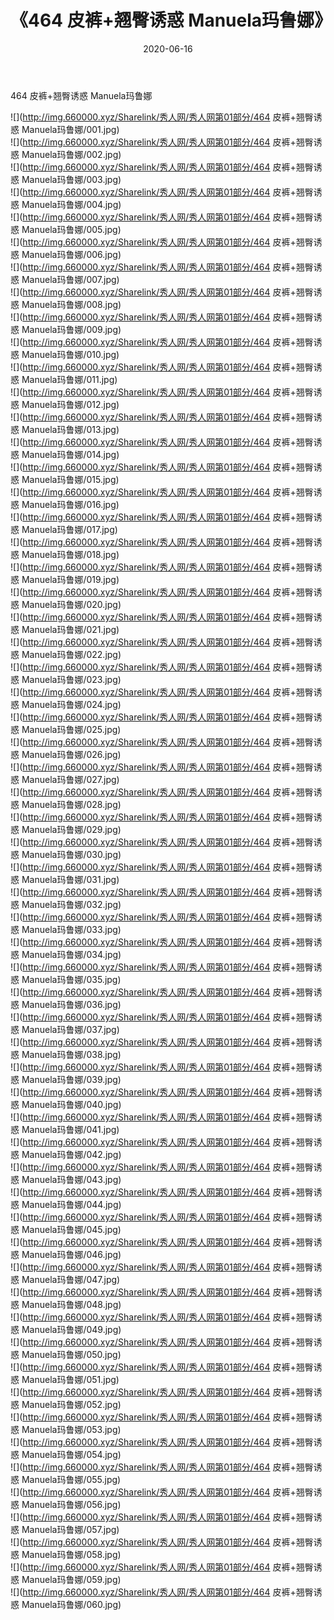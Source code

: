 ﻿---
layout: post
title:  《464 皮裤+翘臀诱惑 Manuela玛鲁娜》
date:   2020-06-16
img: http://img.660000.xyz/Sharelink/秀人网/秀人网第01部分/464 皮裤+翘臀诱惑 Manuela玛鲁娜/000.jpg
categories: [美女, 清纯, 唯美]
---

464 皮裤+翘臀诱惑 Manuela玛鲁娜

  ![](http://img.660000.xyz/Sharelink/秀人网/秀人网第01部分/464 皮裤+翘臀诱惑 Manuela玛鲁娜/001.jpg) <br> ![](http://img.660000.xyz/Sharelink/秀人网/秀人网第01部分/464 皮裤+翘臀诱惑 Manuela玛鲁娜/002.jpg) <br> ![](http://img.660000.xyz/Sharelink/秀人网/秀人网第01部分/464 皮裤+翘臀诱惑 Manuela玛鲁娜/003.jpg) <br> ![](http://img.660000.xyz/Sharelink/秀人网/秀人网第01部分/464 皮裤+翘臀诱惑 Manuela玛鲁娜/004.jpg) <br> ![](http://img.660000.xyz/Sharelink/秀人网/秀人网第01部分/464 皮裤+翘臀诱惑 Manuela玛鲁娜/005.jpg) <br> ![](http://img.660000.xyz/Sharelink/秀人网/秀人网第01部分/464 皮裤+翘臀诱惑 Manuela玛鲁娜/006.jpg) <br> ![](http://img.660000.xyz/Sharelink/秀人网/秀人网第01部分/464 皮裤+翘臀诱惑 Manuela玛鲁娜/007.jpg) <br> ![](http://img.660000.xyz/Sharelink/秀人网/秀人网第01部分/464 皮裤+翘臀诱惑 Manuela玛鲁娜/008.jpg) <br> ![](http://img.660000.xyz/Sharelink/秀人网/秀人网第01部分/464 皮裤+翘臀诱惑 Manuela玛鲁娜/009.jpg) <br> ![](http://img.660000.xyz/Sharelink/秀人网/秀人网第01部分/464 皮裤+翘臀诱惑 Manuela玛鲁娜/010.jpg) <br> ![](http://img.660000.xyz/Sharelink/秀人网/秀人网第01部分/464 皮裤+翘臀诱惑 Manuela玛鲁娜/011.jpg) <br> ![](http://img.660000.xyz/Sharelink/秀人网/秀人网第01部分/464 皮裤+翘臀诱惑 Manuela玛鲁娜/012.jpg) <br> ![](http://img.660000.xyz/Sharelink/秀人网/秀人网第01部分/464 皮裤+翘臀诱惑 Manuela玛鲁娜/013.jpg) <br> ![](http://img.660000.xyz/Sharelink/秀人网/秀人网第01部分/464 皮裤+翘臀诱惑 Manuela玛鲁娜/014.jpg) <br> ![](http://img.660000.xyz/Sharelink/秀人网/秀人网第01部分/464 皮裤+翘臀诱惑 Manuela玛鲁娜/015.jpg) <br> ![](http://img.660000.xyz/Sharelink/秀人网/秀人网第01部分/464 皮裤+翘臀诱惑 Manuela玛鲁娜/016.jpg) <br> ![](http://img.660000.xyz/Sharelink/秀人网/秀人网第01部分/464 皮裤+翘臀诱惑 Manuela玛鲁娜/017.jpg) <br> ![](http://img.660000.xyz/Sharelink/秀人网/秀人网第01部分/464 皮裤+翘臀诱惑 Manuela玛鲁娜/018.jpg) <br> ![](http://img.660000.xyz/Sharelink/秀人网/秀人网第01部分/464 皮裤+翘臀诱惑 Manuela玛鲁娜/019.jpg) <br> ![](http://img.660000.xyz/Sharelink/秀人网/秀人网第01部分/464 皮裤+翘臀诱惑 Manuela玛鲁娜/020.jpg) <br> ![](http://img.660000.xyz/Sharelink/秀人网/秀人网第01部分/464 皮裤+翘臀诱惑 Manuela玛鲁娜/021.jpg) <br> ![](http://img.660000.xyz/Sharelink/秀人网/秀人网第01部分/464 皮裤+翘臀诱惑 Manuela玛鲁娜/022.jpg) <br> ![](http://img.660000.xyz/Sharelink/秀人网/秀人网第01部分/464 皮裤+翘臀诱惑 Manuela玛鲁娜/023.jpg) <br> ![](http://img.660000.xyz/Sharelink/秀人网/秀人网第01部分/464 皮裤+翘臀诱惑 Manuela玛鲁娜/024.jpg) <br> ![](http://img.660000.xyz/Sharelink/秀人网/秀人网第01部分/464 皮裤+翘臀诱惑 Manuela玛鲁娜/025.jpg) <br> ![](http://img.660000.xyz/Sharelink/秀人网/秀人网第01部分/464 皮裤+翘臀诱惑 Manuela玛鲁娜/026.jpg) <br> ![](http://img.660000.xyz/Sharelink/秀人网/秀人网第01部分/464 皮裤+翘臀诱惑 Manuela玛鲁娜/027.jpg) <br> ![](http://img.660000.xyz/Sharelink/秀人网/秀人网第01部分/464 皮裤+翘臀诱惑 Manuela玛鲁娜/028.jpg) <br> ![](http://img.660000.xyz/Sharelink/秀人网/秀人网第01部分/464 皮裤+翘臀诱惑 Manuela玛鲁娜/029.jpg) <br> ![](http://img.660000.xyz/Sharelink/秀人网/秀人网第01部分/464 皮裤+翘臀诱惑 Manuela玛鲁娜/030.jpg) <br> ![](http://img.660000.xyz/Sharelink/秀人网/秀人网第01部分/464 皮裤+翘臀诱惑 Manuela玛鲁娜/031.jpg) <br> ![](http://img.660000.xyz/Sharelink/秀人网/秀人网第01部分/464 皮裤+翘臀诱惑 Manuela玛鲁娜/032.jpg) <br> ![](http://img.660000.xyz/Sharelink/秀人网/秀人网第01部分/464 皮裤+翘臀诱惑 Manuela玛鲁娜/033.jpg) <br> ![](http://img.660000.xyz/Sharelink/秀人网/秀人网第01部分/464 皮裤+翘臀诱惑 Manuela玛鲁娜/034.jpg) <br> ![](http://img.660000.xyz/Sharelink/秀人网/秀人网第01部分/464 皮裤+翘臀诱惑 Manuela玛鲁娜/035.jpg) <br> ![](http://img.660000.xyz/Sharelink/秀人网/秀人网第01部分/464 皮裤+翘臀诱惑 Manuela玛鲁娜/036.jpg) <br> ![](http://img.660000.xyz/Sharelink/秀人网/秀人网第01部分/464 皮裤+翘臀诱惑 Manuela玛鲁娜/037.jpg) <br> ![](http://img.660000.xyz/Sharelink/秀人网/秀人网第01部分/464 皮裤+翘臀诱惑 Manuela玛鲁娜/038.jpg) <br> ![](http://img.660000.xyz/Sharelink/秀人网/秀人网第01部分/464 皮裤+翘臀诱惑 Manuela玛鲁娜/039.jpg) <br> ![](http://img.660000.xyz/Sharelink/秀人网/秀人网第01部分/464 皮裤+翘臀诱惑 Manuela玛鲁娜/040.jpg) <br> ![](http://img.660000.xyz/Sharelink/秀人网/秀人网第01部分/464 皮裤+翘臀诱惑 Manuela玛鲁娜/041.jpg) <br> ![](http://img.660000.xyz/Sharelink/秀人网/秀人网第01部分/464 皮裤+翘臀诱惑 Manuela玛鲁娜/042.jpg) <br> ![](http://img.660000.xyz/Sharelink/秀人网/秀人网第01部分/464 皮裤+翘臀诱惑 Manuela玛鲁娜/043.jpg) <br> ![](http://img.660000.xyz/Sharelink/秀人网/秀人网第01部分/464 皮裤+翘臀诱惑 Manuela玛鲁娜/044.jpg) <br> ![](http://img.660000.xyz/Sharelink/秀人网/秀人网第01部分/464 皮裤+翘臀诱惑 Manuela玛鲁娜/045.jpg) <br> ![](http://img.660000.xyz/Sharelink/秀人网/秀人网第01部分/464 皮裤+翘臀诱惑 Manuela玛鲁娜/046.jpg) <br> ![](http://img.660000.xyz/Sharelink/秀人网/秀人网第01部分/464 皮裤+翘臀诱惑 Manuela玛鲁娜/047.jpg) <br> ![](http://img.660000.xyz/Sharelink/秀人网/秀人网第01部分/464 皮裤+翘臀诱惑 Manuela玛鲁娜/048.jpg) <br> ![](http://img.660000.xyz/Sharelink/秀人网/秀人网第01部分/464 皮裤+翘臀诱惑 Manuela玛鲁娜/049.jpg) <br> ![](http://img.660000.xyz/Sharelink/秀人网/秀人网第01部分/464 皮裤+翘臀诱惑 Manuela玛鲁娜/050.jpg) <br> ![](http://img.660000.xyz/Sharelink/秀人网/秀人网第01部分/464 皮裤+翘臀诱惑 Manuela玛鲁娜/051.jpg) <br> ![](http://img.660000.xyz/Sharelink/秀人网/秀人网第01部分/464 皮裤+翘臀诱惑 Manuela玛鲁娜/052.jpg) <br> ![](http://img.660000.xyz/Sharelink/秀人网/秀人网第01部分/464 皮裤+翘臀诱惑 Manuela玛鲁娜/053.jpg) <br> ![](http://img.660000.xyz/Sharelink/秀人网/秀人网第01部分/464 皮裤+翘臀诱惑 Manuela玛鲁娜/054.jpg) <br> ![](http://img.660000.xyz/Sharelink/秀人网/秀人网第01部分/464 皮裤+翘臀诱惑 Manuela玛鲁娜/055.jpg) <br> ![](http://img.660000.xyz/Sharelink/秀人网/秀人网第01部分/464 皮裤+翘臀诱惑 Manuela玛鲁娜/056.jpg) <br> ![](http://img.660000.xyz/Sharelink/秀人网/秀人网第01部分/464 皮裤+翘臀诱惑 Manuela玛鲁娜/057.jpg) <br> ![](http://img.660000.xyz/Sharelink/秀人网/秀人网第01部分/464 皮裤+翘臀诱惑 Manuela玛鲁娜/058.jpg) <br> ![](http://img.660000.xyz/Sharelink/秀人网/秀人网第01部分/464 皮裤+翘臀诱惑 Manuela玛鲁娜/059.jpg) <br> ![](http://img.660000.xyz/Sharelink/秀人网/秀人网第01部分/464 皮裤+翘臀诱惑 Manuela玛鲁娜/060.jpg) <br>